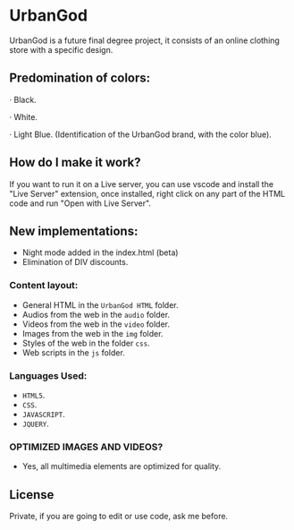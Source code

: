 # UrbanGod

UrbanGod is a future final degree project, it consists of an online clothing store with a specific design.

## Predomination of colors:

· Black.

· White.

· Light Blue. (Identification of the UrbanGod brand, with the color blue).

## How do I make it work?

If you want to run it on a Live server, you can use vscode and install the "Live Server" extension, once installed, right click on any part of the HTML code and run "Open with Live Server".


## New implementations:
- Night mode added in the index.html (beta)
- Elimination of DIV discounts.

### Content layout:
- General HTML in the `UrbanGod HTML` folder.
- Audios from the web in the `audio` folder.
- Videos from the web in the `video` folder.
- Images from the web in the `img` folder.
- Styles of the web in the folder `css`.
- Web scripts in the `js` folder.
### Languages ​​Used:
- `HTML5`.
- `CSS`.
- `JAVASCRIPT`.
- `JQUERY`.

### OPTIMIZED IMAGES AND VIDEOS?
- Yes, all multimedia elements are optimized for quality.

## License
Private, if you are going to edit or use code, ask me before.



